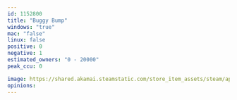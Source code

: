```yaml
---
id: 1152800
title: "Buggy Bump"
windows: "true"
mac: "false"
linux: false
positive: 0
negative: 1
estimated_owners: "0 - 20000"
peak_ccu: 0

image: https://shared.akamai.steamstatic.com/store_item_assets/steam/apps/1152800/header.jpg?t=1604764151
opinions:
---
```

